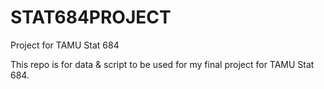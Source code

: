 # STAT684PROJECT
Project for TAMU Stat 684

This repo is for data & script to be used for my final project for TAMU Stat 684.
